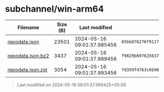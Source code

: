 # subchannel/win-arm64

| Filename | Size (B) | Last modified | SHA256 | MD5 |
|----------|----------|---------------|--------|-----|
| [repodata.json](repodata.json) | 23501 | 2024-05-16 09:01:37.985456 | `65bb076276f911797d23d1a1535c2d0cd7f224a2d717ee9884137cb3dbec1fd2` | `a9773d1d4de9e14a0f31350ee6a9710a` |
| [repodata.json.bz2](repodata.json.bz2) | 3437 | 2024-05-16 09:01:37.989456 | `f9829b697625637c48ab92866cac7b98678b018540519088b5feee7f0d8cafc1` | `b90b882dafc02d0bd34b260b30b5cade` |
| [repodata.json.zst](repodata.json.zst) | 3054 | 2024-05-16 09:01:37.993456 | `fd359f47b3c6b962451c4a0ad2db05739df57cd20c9cb10ac76cbab77bd0c36e` | `951e5987e082561ed660680f74154b54` |

> Last modified on 2024-05-16 09:01:37.999425+00:00
